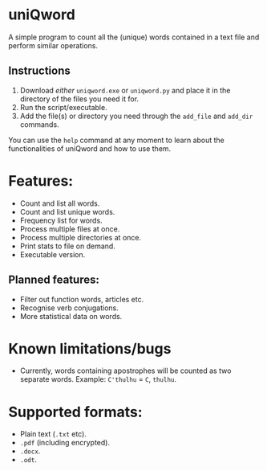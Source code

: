 # uniQword
A simple program to count all the (unique) words contained in a text file and perform similar operations.

## Instructions
1. Download *either* `uniqword.exe` or `uniqword.py` and place it in the directory of the files you need it for.
2. Run the script/executable.
3. Add the file(s) or directory you need through the `add_file` and `add_dir` commands.

You can use the `help` command at any moment to learn about the functionalities of uniQword and how to use them. 

# Features:
- Count and list all words.
- Count and list unique words.
- Frequency list for words.
- Process multiple files at once.
- Process multiple directories at once.
- Print stats to file on demand.
- Executable version.

## Planned features:
- Filter out function words, articles etc.
- Recognise verb conjugations.
- More statistical data on words.

# Known limitations/bugs
- Currently, words containing apostrophes will be counted as two separate words. Example: `C'thulhu` = `C`, `thulhu`.

# Supported formats:
- Plain text (`.txt` etc).
- `.pdf` (including encrypted).
- `.docx`.
- `.odt`.